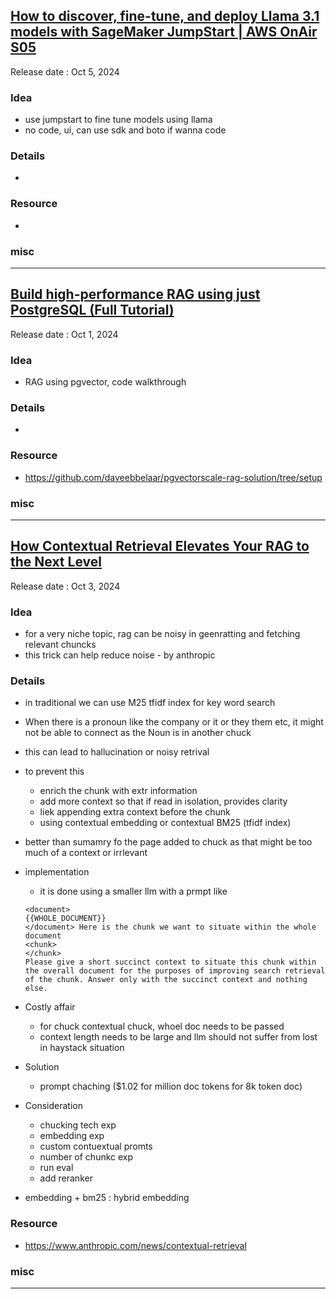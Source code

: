 ## [How to discover, fine-tune, and deploy Llama 3.1 models with SageMaker JumpStart | AWS OnAir S05](https://youtu.be/_cR5uPUEUZ8)
Release date :  Oct 5, 2024   
### Idea
- use jumpstart to fine tune models using llama
- no code, ui, can use sdk and boto if wanna code

### Details
- 

### Resource
- 

### misc
 
---

## [Build high-performance RAG using just PostgreSQL (Full Tutorial)](https://youtu.be/hAdEuDBN57g)
Release date : Oct 1, 2024
### Idea
- RAG using pgvector, code walkthrough

### Details
- 

### Resource
- https://github.com/daveebbelaar/pgvectorscale-rag-solution/tree/setup

### misc
 
---
## [How Contextual Retrieval Elevates Your RAG to the Next Level](https://youtu.be/jQlxAozlJi4)
Release date : Oct 3, 2024 
### Idea
- for a very niche topic, rag can be noisy in geenratting and fetching relevant chuncks
- this trick can help reduce noise - by anthropic

### Details
- in traditional we can use M25 tfidf index for key word search
- When there is a pronoun like the company or it or they them etc, it might not be able to connect as the Noun is in another chuck
- this can lead to hallucination or noisy retrival
- to prevent this
    - enrich the chunk with extr information
    - add more context so that if read in isolation, provides clarity
    - liek appending extra context before the chunk
    - using contextual embedding or contextual BM25 (tfidf index)
- better than sumamry fo the page added to chuck as that might be too much of a context or irrlevant
- implementation
    - it is done using a smaller llm with a prmpt like
    ```llm
    <document>
    {{WHOLE_DOCUMENT}}
    </document> Here is the chunk we want to situate within the whole document
    <chunk>
    </chunk>
    Please give a short succinct context to situate this chunk within the overall document for the purposes of improving search retrieval of the chunk. Answer only with the succinct context and nothing else.
    ```
- Costly affair
    - for chuck contextual chuck, whoel doc needs to be passed
    - context length needs to be large and llm should not suffer from lost in haystack situation
- Solution
    - prompt chaching ($1.02 for million doc tokens for 8k token doc) 

- Consideration
    - chucking tech exp
    - embedding exp
    - custom contuextual promts
    - number of chunkc exp
    - run eval
    - add reranker

- embedding + bm25 :  hybrid embedding

### Resource
- https://www.anthropic.com/news/contextual-retrieval

### misc
 
---
